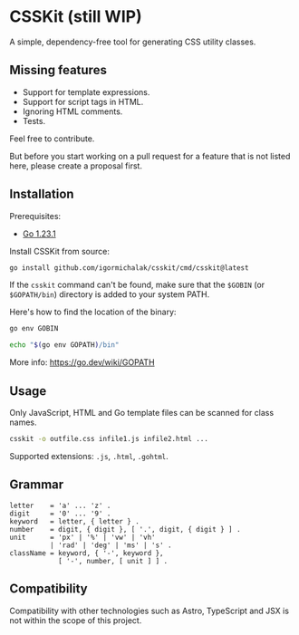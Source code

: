 # CSSKit (still WIP)

A simple, dependency-free tool for generating CSS utility classes.

## Missing features

- Support for template expressions.
- Support for script tags in HTML.
- Ignoring HTML comments.
- Tests.

Feel free to contribute.

But before you start working on a pull request 
for a feature that is not listed here, 
please create a proposal first.

## Installation

Prerequisites:
- [Go 1.23.1](https://go.dev/doc/install)

Install CSSKit from source:

```bash
go install github.com/igormichalak/csskit/cmd/csskit@latest
```

If the `csskit` command can't be found, make sure that the `$GOBIN` (or `$GOPATH/bin`) directory is added to your system PATH.

Here's how to find the location of the binary:
```bash
go env GOBIN
```
```bash
echo "$(go env GOPATH)/bin"
```

More info: https://go.dev/wiki/GOPATH

## Usage

Only JavaScript, HTML and Go template files can be scanned for class names.

```bash
csskit -o outfile.css infile1.js infile2.html ...
```

Supported extensions: `.js`, `.html`, `.gohtml`.

## Grammar

```ebnf
letter    = 'a' ... 'z' .
digit     = '0' ... '9' .
keyword   = letter, { letter } .
number    = digit, { digit }, [ '.', digit, { digit } ] .
unit      = 'px' | '%' | 'vw' | 'vh'
          | 'rad' | 'deg' | 'ms' | 's' .
className = keyword, { '-', keyword },
            [ '-', number, [ unit ] ] .
```

## Compatibility

Compatibility with other technologies such as Astro, 
TypeScript and JSX is not within the scope of this project.
